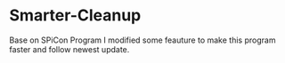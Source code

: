 # Smarter-Cleanup


Base on SPiCon Program
I modified some feauture to make this program faster and follow newest update.

